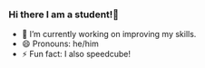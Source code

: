 ### Hi there I am a student!👋


- 🔭 I’m currently working on improving my skills.
- 😄 Pronouns: he/him
- ⚡ Fun fact: I also speedcube!

